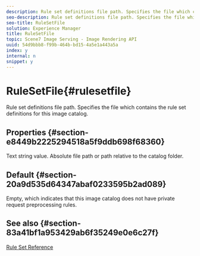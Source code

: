```yaml
---
description: Rule set definitions file path. Specifies the file which contains the rule set definitions for this image catalog.
seo-description: Rule set definitions file path. Specifies the file which contains the rule set definitions for this image catalog.
seo-title: RuleSetFile
solution: Experience Manager
title: RuleSetFile
topic: Scene7 Image Serving - Image Rendering API
uuid: 54d9bbb8-f99b-464b-bd15-4a5e1a443a5a
index: y
internal: n
snippet: y
---
```


# RuleSetFile{#rulesetfile}

Rule set definitions file path. Specifies the file which contains the rule set definitions for this image catalog.

## Properties {#section-e8449b2225294518a5f9ddb698f68360}

Text string value. Absolute file path or path relative to the catalog folder.

## Default {#section-20a9d535d64347abaf0233595b2ad089}

Empty, which indicates that this image catalog does not have private request preprocessing rules.

## See also {#section-83a41bf1a953429ab6f35249e0e6c27f}

[Rule Set Reference](../../../../../is_api/image_catalog/image-serving-api-ref/c-image-catalog-reference/c-rule-set-reference/c-rule-set-reference.md#concept-3e5058cf3507470b82cac638df23ea8e) 
